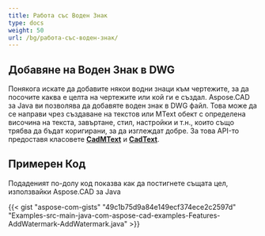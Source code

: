 ```yaml
---
title: Работа със Воден Знак
type: docs
weight: 50
url: /bg/работа-със-воден-знак/
---
```


## **Добавяне на Воден Знак в DWG**

Понякога искате да добавите някои водни знаци към чертежите, за да посочите каква е целта на чертежите или кой ги е създал. Aspose.CAD за Java ви позволява да добавяте воден знак в DWG файл. Това може да се направи чрез създаване на текстов или MText обект с определена височина на текста, завъртане, стил, настройки и т.н., които също трябва да бъдат коригирани, за да изглеждат добре. За това API-то предоставя класовете [**CadMText**](https://reference.aspose.com/cad/java/com.aspose.cad.fileformats.cad.cadobjects/CadMText) и [**CadText**](https://reference.aspose.com/cad/java/com.aspose.cad.fileformats.cad.cadobjects/CadText).

## Примерен Код

Подаденият по-долу код показва как да постигнете същата цел, използвайки Aspose.CAD за Java

{{< gist "aspose-com-gists" "49c1b75d9a84e149ecf374ece2c2597d" "Examples-src-main-java-com-aspose-cad-examples-Features-AddWatermark-AddWatermark.java" >}}
